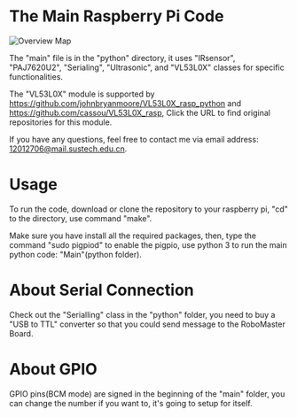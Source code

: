 # The Main Raspberry Pi Code
![Overview Map](https://user-images.githubusercontent.com/33782218/147873679-069dae48-9289-4eed-b99c-6d2f8e1c48d0.png)

The "main" file is in the "python" directory, it uses "IRsensor", "PAJ7620U2", "Serialing", "Ultrasonic", and "VL53L0X" classes for specific functionalities.


The "VL53L0X" module is supported by https://github.com/johnbryanmoore/VL53L0X_rasp_python and https://github.com/cassou/VL53L0X_rasp, Click the URL to find original repositories for this module.

If you have any questions, feel free to contact me via email address: 12012706@mail.sustech.edu.cn.

# Usage
To run the code, download or clone the repository to your raspberry pi, "cd" to the directory, use command "make".

 Make sure you have install all the required packages, then, type the command "sudo pigpiod" to enable the pigpio, use python 3 to run the main python code: "Main"(python folder).

# About Serial Connection
Check out the "Serialling" class in the "python" folder, you need to buy a "USB to TTL" converter so that you could send message to the RoboMaster Board.

# About GPIO
GPIO pins(BCM mode) are signed in the beginning of the "main" folder, you can change the number if you want to, it's going to setup for itself.
